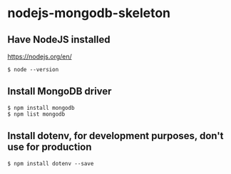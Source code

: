 # nodejs-mongodb-skeleton

## Have NodeJS installed
https://nodejs.org/en/

```
$ node --version
```

## Install MongoDB driver
```
$ npm install mongodb
$ npm list mongodb
```

## Install dotenv, for development purposes, don't use for production
```
$ npm install dotenv --save
```

